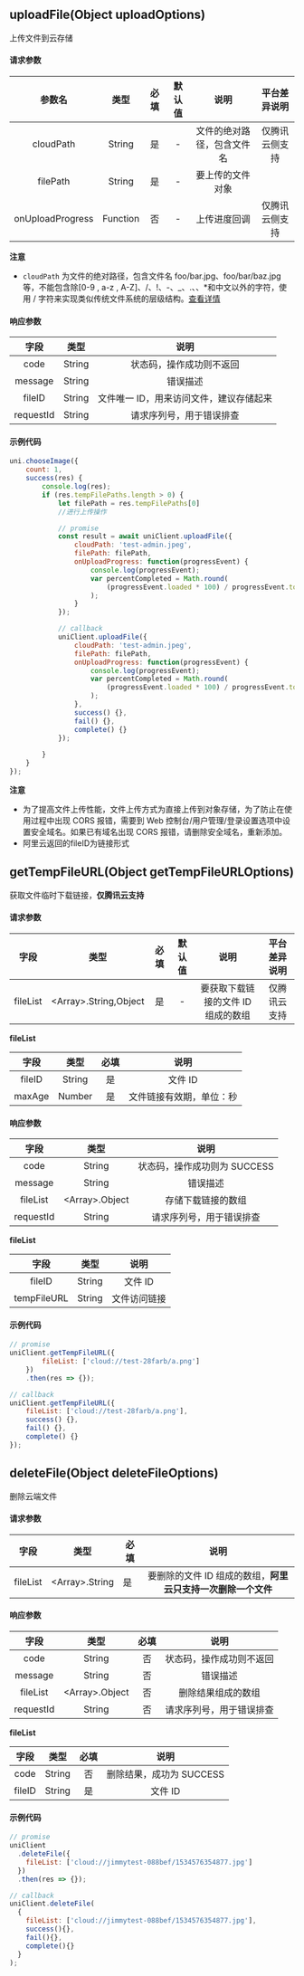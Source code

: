## uploadFile(Object uploadOptions)

上传文件到云存储

#### 请求参数

|参数名						|类型			|必填	|默认值	|说明												|平台差异说明		|
|:-:							|:-:			|:-:	|:-:		|:-:												|:-:						|
|cloudPath				|String		|是		|-			|文件的绝对路径，包含文件名	|仅腾讯云侧支持	|
|filePath					|String		|是		|-			|要上传的文件对象						|								|
|onUploadProgress	|Function	|否		|-			|上传进度回调								|仅腾讯云侧支持	|

**注意**

- `cloudPath` 为文件的绝对路径，包含文件名 foo/bar.jpg、foo/bar/baz.jpg 等，不能包含除[0-9 , a-z , A-Z]、/、!、-、\_、.、、\*和中文以外的字符，使用 / 字符来实现类似传统文件系统的层级结构。[查看详情](https://cloud.tencent.com/document/product/436/13324)

#### 响应参数

|字段		|类型	|说明														|
|:-:		|:-:	|:-:														|
|code		|String	|状态码，操作成功则不返回									|
|message	|String	|错误描述													|
|fileID		|String	|文件唯一 ID，用来访问文件，建议存储起来	|
|requestId	|String	|请求序列号，用于错误排查									|

#### 示例代码

```javascript
uni.chooseImage({
	count: 1,
	success(res) {
		console.log(res);
		if (res.tempFilePaths.length > 0) {
			let filePath = res.tempFilePaths[0]
			//进行上传操作

			// promise
			const result = await uniClient.uploadFile({
				cloudPath: 'test-admin.jpeg',
				filePath: filePath,
				onUploadProgress: function(progressEvent) {
					console.log(progressEvent);
					var percentCompleted = Math.round(
						(progressEvent.loaded * 100) / progressEvent.total
					);
				}
			});

			// callback
			uniClient.uploadFile({
				cloudPath: 'test-admin.jpeg',
				filePath: filePath,
				onUploadProgress: function(progressEvent) {
					console.log(progressEvent);
					var percentCompleted = Math.round(
						(progressEvent.loaded * 100) / progressEvent.total
					);
				},
				success() {},
				fail() {},
				complete() {}
			});
			
		}
	}
});

```

**注意**

- 为了提高文件上传性能，文件上传方式为直接上传到对象存储，为了防止在使用过程中出现 CORS 报错，需要到 Web 控制台/用户管理/登录设置选项中设置安全域名。如果已有域名出现 CORS 报错，请删除安全域名，重新添加。
- 阿里云返回的fileID为链接形式

## getTempFileURL(Object getTempFileURLOptions)

获取文件临时下载链接，**仅腾讯云支持**

#### 请求参数

|字段		|类型						|必填	|默认值	|说明								|平台差异说明	|
|:-:		|:-:						|:-:	|:-:	|:-:								|:-:			|
|fileList	|&lt;Array&gt;.String,Object|是		|-		|要获取下载链接的文件 ID 组成的数组	|仅腾讯云支持	|

**fileList**

|字段	|类型	|必填	|说明					|
|:-:	|:-:	|:-:	|:-:					|
|fileID	|String	|是		|文件 ID				|
|maxAge	|Number	|是		|文件链接有效期，单位：秒	|

#### 响应参数

|字段		|类型					|说明							|
|:-:		|:-:					|:-:							|
|code		|String					|状态码，操作成功则为 SUCCESS	|
|message	|String					|错误描述						|
|fileList	|&lt;Array&gt;.Object	|存储下载链接的数组				|
|requestId	|String					|请求序列号，用于错误排查		|

**fileList**

|字段		|类型	|说明			|
|:-:		|:-:	|:-:			|
|fileID		|String	|文件 ID		|
|tempFileURL|String	|文件访问链接	|

#### 示例代码

```javascript
// promise
uniClient.getTempFileURL({
		fileList: ['cloud://test-28farb/a.png']
	})
	.then(res => {});

// callback
uniClient.getTempFileURL({
	fileList: ['cloud://test-28farb/a.png'],
	success() {},
	fail() {},
	complete() {}
});
```

## deleteFile(Object deleteFileOptions)

删除云端文件

#### 请求参数

|字段		|类型					|必填	|说明						|
|:-:		|:-:					|----	|:-:						|
|fileList	|&lt;Array&gt;.String	|是		|要删除的文件 ID 组成的数组，**阿里云只支持一次删除一个文件**|

#### 响应参数

|字段		|类型					|必填	|说明						|
|:-:		|:-:					|:-:	|:-:						|
|code		|String					|否		|状态码，操作成功则不返回	|
|message	|String					|否		|错误描述					|
|fileList	|&lt;Array&gt;.Object	|否		|删除结果组成的数组			|
|requestId	|String					|否		|请求序列号，用于错误排查	|

**fileList**

|字段	|类型	|必填	|说明						|
|:-:	|:-:	|:-:	|:-:						|
|code	|String	|否		|删除结果，成功为 SUCCESS	|
|fileID	|String	|是		|文件 ID					|

#### 示例代码

```javascript
// promise
uniClient
  .deleteFile({
    fileList: ['cloud://jimmytest-088bef/1534576354877.jpg']
  })
  .then(res => {});

// callback
uniClient.deleteFile(
  {
    fileList: ['cloud://jimmytest-088bef/1534576354877.jpg'],
	success(){},
	fail(){},
	complete(){}
  }
);
```

<!-- ### 下载文件

downloadFile(Object)

请求参数

| 字段 | 类型 | 必填 | 说明
| :-: | :-: | :-: | :-: |
| fileID | String | 是 | 要下载的文件的id
| tempFilePath | String | 否 | 下载的文件要存储的位置

响应参数

| 字段 | 类型 | 必填 | 说明
| :-: | :-: | :-: | :-: |
| code | String | 否 | 状态码，操作成功则不返回
| message | String | 否 | 错误描述
| fileContent | Buffer | 否 | 下载的文件的内容。如果传入tempFilePath则不返回该字段
| requestId | String | 否 | 请求序列号，用于错误排查

示例代码

```javascript
let result = await tcb.downloadFile({
    fileID: "cloud://aa-99j9f/my-photo.png",
    // tempFilePath: '/tmp/test/storage/my-photo.png',
	success(){},
	fail(){},
	complete(){}
});
``` -->
